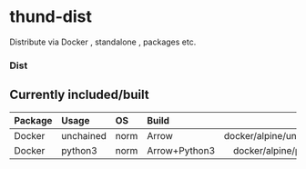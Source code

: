 # thund-dist
Distribute via Docker , standalone , packages etc.

### Dist



## Currently included/built 
| Package |Usage| OS|Build| Description |Source|
|:-----|:-|:-|:-|------------:|:-| 
|Docker|unchained|norm|Arrow|docker/alpine/unchained/Dockerfile| 
|Docker|python3|norm|Arrow+Python3|docker/alpine/python3/Dockerfile|

